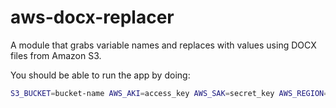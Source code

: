 # aws-docx-replacer
A module that grabs variable names and replaces with values using DOCX files from Amazon S3.

You should be able to run the app by doing:
```bash
S3_BUCKET=bucket-name AWS_AKI=access_key AWS_SAK=secret_key AWS_REGION=aws_region ENDPOINT_HOST=www.asdf.com ENDPOINT_PATH=/ node app.js
```
